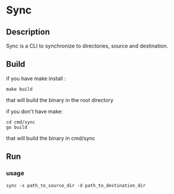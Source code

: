 # Sync

## Description
Sync is a CLI to synchronize to directories, source and destination.

## Build

if you have make install :
```shell
make build
```
that will build the binary in the root directory

if you don't have make:
```shell
cd cmd/sync
go build
```

that will build the binary in cmd/sync

## Run

### usage
```shell
sync -s path_to_source_dir -d path_to_destination_dir
```